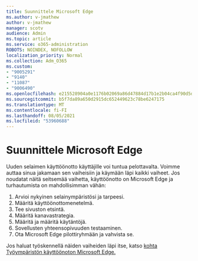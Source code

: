 ```yaml
---
title: Suunnittele Microsoft Edge
ms.author: v-jmathew
author: v-jmathew
manager: scotv
audience: Admin
ms.topic: article
ms.service: o365-administration
ROBOTS: NOINDEX, NOFOLLOW
localization_priority: Normal
ms.collection: Adm_O365
ms.custom:
- "9005291"
- "9140"
- "11087"
- "9006490"
ms.openlocfilehash: e215528904a0e1176b02069a86d47884d17b1e2b04ca4f90d5deedbeb82f5dc9
ms.sourcegitcommit: b5f7da89a650d2915dc652449623c78be6247175
ms.translationtype: MT
ms.contentlocale: fi-FI
ms.lasthandoff: 08/05/2021
ms.locfileid: "53960688"
---
```

# <a name="plan-your-deployment-of-microsoft-edge"></a>Suunnittele Microsoft Edge

Uuden selaimen käyttöönotto käyttäjille voi tuntua pelottavalta. Voimme auttaa sinua jakamaan sen vaiheisiin ja käymään läpi kaikki vaiheet. Jos noudatat näitä seitsemää vaihetta, käyttöönotto on Microsoft Edge ja turhautumista on mahdollisimman vähän:

1. Arvioi nykyinen selainympäristösi ja tarpeesi.
2. Määritä käyttöönottomenetelmä.
3. Tee sivuston etsintä.
4. Määritä kanavastrategia.
5. Määritä ja määritä käytäntöjä.
6. Sovellusten yhteensopivuuden testaaminen.
7. Ota Microsoft Edge pilottiryhmään ja vahvista se.

Jos haluat työskennellä näiden vaiheiden läpi itse, katso [kohta Työympäristön käyttöönoton Microsoft Edge.](https://go.microsoft.com/fwlink/?linkid=2129990)
